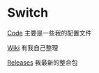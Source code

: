 # Switch

[Code](https://github.com/Zi-BOOM/Switch) 主要是一些我的配置文件

[Wiki](https://github.com/Zi-BOOM/Switch/wiki) 有我自己整理

[Releases](https://github.com/Zi-BOOM/Switch/releases) 我最新的整合包